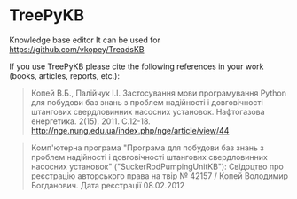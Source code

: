 # TreePyKB
Knowledge base editor
It can be used for https://github.com/vkopey/TreadsKB

If you use TreePyKB please cite the following references in your work (books, articles, reports, etc.):

> Копей В.Б., Палійчук І.І. Застосування мови програмування Python для побудови баз знань з проблем надійності і довговічності штангових свердловинних насосних установок. Нафтогазова енергетика. 2(15). 2011. С.12-18. http://nge.nung.edu.ua/index.php/nge/article/view/44

> Комп'ютерна програма "Програма для побудови баз знань з проблем надійності і довговічності штангових свердловинних насосних установок" ("SuckerRodPumpingUnitKB"): Свідоцтво про реєстрацію авторського права на твір № 42157 / Копей Володимир Богданович. Дата реєстрації 08.02.2012
